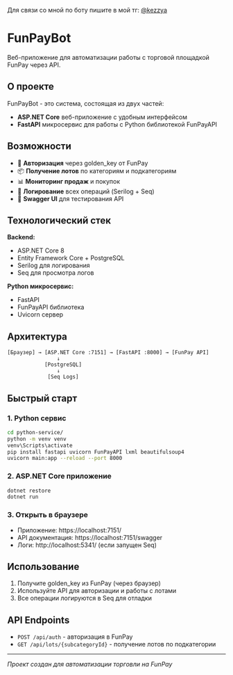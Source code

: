 Для связи со мной по боту пишите в мой тг: [@kezzya](t.me/kezzya)
 
 # FunPayBot

Веб-приложение для автоматизации работы с торговой площадкой FunPay через API.

## О проекте

FunPayBot - это система, состоящая из двух частей:
- **ASP.NET Core** веб-приложение с удобным интерфейсом
- **FastAPI** микросервис для работы с Python библиотекой FunPayAPI

## Возможности

- 🔐 **Авторизация** через golden_key от FunPay
- 📦 **Получение лотов** по категориям и подкатегориям
- 📊 **Мониторинг продаж** и покупок
- 📝 **Логирование** всех операций (Serilog + Seq)
- 🎯 **Swagger UI** для тестирования API

## Технологический стек

**Backend:**
- ASP.NET Core 8
- Entity Framework Core + PostgreSQL
- Serilog для логирования
- Seq для просмотра логов

**Python микросервис:**
- FastAPI
- FunPayAPI библиотека
- Uvicorn сервер

## Архитектура

```
[Браузер] → [ASP.NET Core :7151] → [FastAPI :8000] → [FunPay API]
                ↓
            [PostgreSQL]
                ↓
             [Seq Logs]
```

## Быстрый старт

### 1. Python сервис
```bash
cd python-service/
python -m venv venv
venv\Scripts\activate
pip install fastapi uvicorn FunPayAPI lxml beautifulsoup4
uvicorn main:app --reload --port 8000
```

### 2. ASP.NET Core приложение
```bash
dotnet restore
dotnet run
```

### 3. Открыть в браузере
- Приложение: https://localhost:7151/
- API документация: https://localhost:7151/swagger
- Логи: http://localhost:5341/ (если запущен Seq)

## Использование

1. Получите golden_key из FunPay (через браузер)
2. Используйте API для авторизации и работы с лотами
3. Все операции логируются в Seq для отладки

## API Endpoints

- `POST /api/auth` - авторизация в FunPay
- `GET /api/lots/{subcategoryId}` - получение лотов по подкатегории

---

*Проект создан для автоматизации торговли на FunPay*


